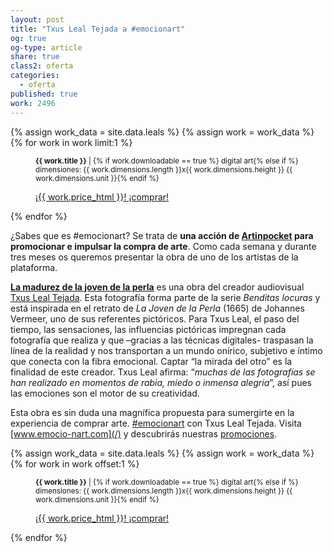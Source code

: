 ```yaml
---
layout: post
title: "Txus Leal Tejada a #emocionart"
og: true
og-type: article
share: true
class2: oferta
categories:
  - oferta
published: true
work: 2496
---
```


{% assign work_data = site.data.leals %}
{% assign work = work_data %}
{% for work in work limit:1 %}
<figure class="text-center">
	<div class="padding-artwork-container">
		<div class="embed-container embed-container_4-3">
			<core-image sizing="cover" class="core-image-size" preload fade src="{{ work.featured_src }}"></core-image>	
		</div>
	</div>
	<figcaption>
		<p><small><strong>{{ work.title }}</strong> | {% if work.downloadable == true %} digital art{% else if %} dimensiones: {{ work.dimensions.length }}x{{ work.dimensions.height }} {{ work.dimensions.unit }}{% endif %}</small></p>
		<p><a href="{{ work.permalink }}" class="btn btn-primary btn-lg">¡{{ work.price_html }}! ¡comprar! <i class="fa fa-credit-card"></i></a></p>
	</figcaption>
</figure>
{% endfor %}

<!--more-->

¿Sabes que es #emocionart? Se trata de **una acción de [Artinpocket](http://www.artinpocket.cat/) para promocionar e impulsar la compra de arte**. Como cada semana y durante tres meses os queremos presentar la obra de uno de los artistas de la plataforma.

**[La madurez de la joven de la perla](http://www.artinpocket.cat/product/la-madurez-de-la-joven-de-la-perla-txus-leal-tejada-2014-500/)** es una obra del creador audiovisual [Txus Leal Tejada](http://www.artinpocket.cat/product-tag/txus-leal-tejada/). Esta fotografía forma parte de la serie *Benditas locuras* y está inspirada en el retrato de *La Joven de la Perla* (1665) de Johannes Vermeer, uno de sus referentes pictóricos. Para Txus Leal, el paso del tiempo, las sensaciones, las influencias pictóricas impregnan cada fotografía que realiza y que –gracias a las técnicas digitales- traspasan la línea de la realidad y nos transportan a un mundo onírico, subjetivo e íntimo que conecta con la fibra emocional. Captar “la mirada del otro”  es la finalidad de este creador.  Txus Leal afirma: “*muchas de las fotografías se han realizado en momentos de rabia, miedo o inmensa alegría*”, así pues las emociones son el motor de su creatividad.

Esta obra es sin duda una magnífica propuesta para sumergirte en la experiencia de comprar arte. [#emocionart](https://twitter.com/search?q=%23emocionart&src=typd&f=realtime) con Txus Leal Tejada. Visita [www.emocio-nart.com](/) y descubrirás nuestras [promociones](/ofertas/).

{% assign work_data = site.data.leals %}
{% assign work = work_data %}
{% for work in work offset:1 %}
<figure class="text-center">
	<div class="padding-artwork-container">
		<div class="embed-container embed-container_4-3">
			<core-image sizing="cover" class="core-image-size" preload fade src="{{ work.featured_src }}"></core-image>	
		</div>
	</div>
	<figcaption>
		<p><small><strong>{{ work.title }}</strong> | {% if work.downloadable == true %} digital art{% else if %} dimensiones: {{ work.dimensions.length }}x{{ work.dimensions.height }} {{ work.dimensions.unit }}{% endif %}</small></p>
		<p><a href="{{ work.permalink }}" class="btn btn-primary btn-lg">¡{{ work.price_html }}! ¡comprar! <i class="fa fa-credit-card"></i></a></p>
	</figcaption>
</figure>
{% endfor %}
